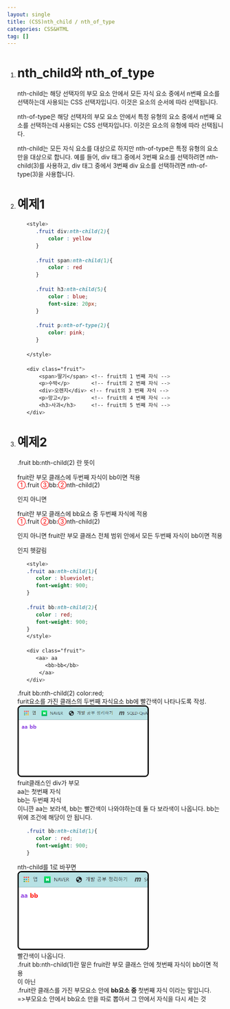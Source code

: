```yaml
---
layout: single
title: (CSS)nth_child / nth_of_type
categories: CSS&HTML
tag: []
---
```


1. # nth_child와 nth_of_type
   nth-child는 해당 선택자의 부모 요소 안에서 모든 자식 요소 중에서 n번째 요소를 선택하는데 사용되는 CSS 선택자입니다. 이것은 요소의 순서에 따라 선택됩니다.   

   nth-of-type은 해당 선택자의 부모 요소 안에서 특정 유형의 요소 중에서 n번째 요소를 선택하는데 사용되는 CSS 선택자입니다. 이것은 요소의 유형에 따라 선택됩니다.   

   nth-child는 모든 자식 요소를 대상으로 하지만 nth-of-type은 특정 유형의 요소만을 대상으로 합니다. 예를 들어, div 태그 중에서 3번째 요소를 선택하려면 nth-child(3)를 사용하고, div 태그 중에서 3번째 div 요소를 선택하려면 nth-of-type(3)을 사용합니다.   

1. # 예제1
   ```css
      <style>
         .fruit div:nth-child(2){    
             color : yellow
         }

         .fruit span:nth-child(1){ 
             color : red
         }

         .fruit h3:nth-child(5){ 
             color : blue;
             font-size: 20px;
         }

         .fruit p:nth-of-type(2){ 
             color: pink;
         }

      </style>

      <div class="fruit">
          <span>딸기</span> <!-- fruit의 1 번째 자식 -->
          <p>수박</p>       <!-- fruit의 2 번째 자식 --> 
          <div>오렌지</div> <!-- fruit의 3 번째 자식 --> 
          <p>망고</p>       <!-- fruit의 4 번째 자식 --> 
          <h3>사과</h3>     <!-- fruit의 5 번째 자식 --> 
      </div>
   ```

1. # 예제2
   .fruit bb:nth-child(2) 란 뜻이

   fruit란 부모 클래스에 두번째 자식이 bb이면 적용   
   <span style="color:red;font-style:bold">①</span>.fruit <span style="color:red;font-style:bold">③</span>bb:<span style="color:red;font-style:bold">②</span>nth-child(2)   

   인지 아니면   

   fruit란 부모 클래스에 bb요소 중 두번째 자식에 적용   
   <span style="color:red;font-style:bold">①</span>.fruit <span style="color:red;font-style:bold">②</span>bb:<span style="color:red;font-style:bold">③</span>nth-child(2)   

   인지 아니면
   fruit란 부모 클래스 전체 범위 안에서 모든 두번째 자식이 bb이면 적용   

   인지 헷갈림   
   ```css
      <style>
      .fruit aa:nth-child(1){ 
         color : blueviolet;
         font-weight: 900;
      }

      .fruit bb:nth-child(2){ 
         color : red;
         font-weight: 900;
      }
      </style>

      <div class="fruit">
         <aa> aa
            <bb>bb</bb>
          </aa> 
      </div>
   ```   
   .fruit bb:nth-child(2) color:red;  
   furit요소를 가진 클래스의 두번째 자식요소 bb에 빨간색이 나타나도록 작성.   
   <img src="../../imgs/CH/nth_child(2).png" style="border:3px solid black;border-radius:9px;width:300px">   
   fruit클래스인 div가 부모   
   aa는 첫번째 자식   
   bb는 두번째 자식   
   이니깐 aa는 보라색, bb는 빨간색이 나와야하는데 둘 다 보라색이 나옵니다. bb는 위에 조건에 해당이 안 됩니다.   

   ```css
      .fruit bb:nth-child(1){ 
         color : red;
         font-weight: 900;
      }
   ```
   nth-child를 1로 바꾸면   
   <img src="../../imgs/CH/nth_child(1).png" style="border:3px solid black;border-radius:9px;width:300px">  
   빨간색이 나옵니다.   
   .fruit bb:nth-child(1)란 말은 
   fruit란 부모 클래스 안에 첫번째 자식이 bb이면 적용   
   이 아닌   
   .fruit란 클래스를 가진 부모요소 안에 __bb요소 중__ 첫번째 자식
   이라는 말입니다.   
   =>부모요소 안에서 bb요소 만을 따로 뽑아서 그 안에서 자식을 다시 세는 것   


